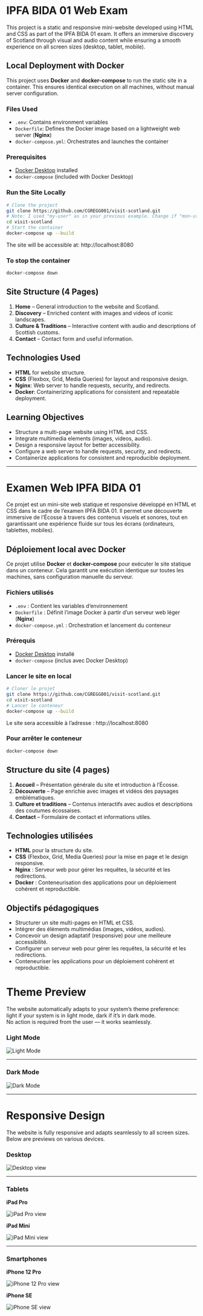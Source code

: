 # IPFA BIDA 01 Web Exam

This project is a static and responsive mini-website developed using HTML and CSS as part of the IPFA BIDA 01 exam. It offers an immersive discovery of Scotland through visual and audio content while ensuring a smooth experience on all screen sizes (desktop, tablet, mobile).


## Local Deployment with Docker
This project uses **Docker** and **docker-compose** to run the static site in a container. This ensures identical execution on all machines, without manual server configuration.

### Files Used
-   `.env`: Contains environment variables
-   `Dockerfile`: Defines the Docker image based on a lightweight web server (**Nginx**)
-   `docker-compose.yml`: Orchestrates and launches the container

### Prerequisites
-   [Docker Desktop](https://www.docker.com/products/docker-desktop/) installed
-   `docker-compose` (included with Docker Desktop)

### Run the Site Locally
```bash
# Clone the project
git clone https://github.com/CGREGG001/visit-scotland.git 
# Note: I used "my-user" as in your previous example. Change if "mon-utilisateur" was intended literally.
cd visit-scotland
# Start the container
docker-compose up --build
```
The site will be accessible at:
http://localhost:8080

### To stop the container
```bash
docker-compose down
```

## Site Structure (4 Pages)
1. **Home** – General introduction to the website and Scotland.
2. **Discovery** – Enriched content with images and videos of iconic landscapes.
3. **Culture & Traditions** – Interactive content with audio and descriptions of Scottish customs.
4. **Contact** – Contact form and useful information.

## Technologies Used
- **HTML** for website structure.
- **CSS** (Flexbox, Grid, Media Queries) for layout and responsive design.
- **Nginx**: Web server to handle requests, security, and redirects.
- **Docker**: Containerizing applications for consistent and repeatable deployment.

## Learning Objectives
- Structure a multi-page website using HTML and CSS.
- Integrate multimedia elements (images, videos, audio).
- Design a responsive layout for better accessibility.
- Configure a web server to handle requests, security, and redirects.
- Containerize applications for consistent and reproducible deployment.

---

# Examen Web IPFA BIDA 01

Ce projet est un mini-site web statique et responsive développé en HTML et CSS dans le cadre de l’examen IPFA BIDA 01. Il permet une découverte immersive de l’Écosse à travers des contenus visuels et sonores, tout en garantissant une expérience fluide sur tous les écrans (ordinateurs, tablettes, mobiles).

## Déploiement local avec Docker
Ce projet utilise **Docker** et **docker-compose** pour exécuter le site statique dans un conteneur. Cela garantit une exécution identique sur toutes les machines, sans configuration manuelle du serveur.
### Fichiers utilisés
- `.env` : Contient les variables d’environnement
- `Dockerfile` : Définit l’image Docker à partir d’un serveur web léger (**Nginx**)
- `docker-compose.yml` : Orchestration et lancement du conteneur
### Prérequis
- [Docker Desktop](https://www.docker.com/products/docker-desktop/) installé
- `docker-compose` (inclus avec Docker Desktop)
### Lancer le site en local
```bash
# Cloner le projet
git clone https://github.com/CGREGG001/visit-scotland.git
cd visit-scotland
# Lancer le conteneur
docker-compose up --build
```
Le site sera accessible à l’adresse :
http://localhost:8080

### Pour arrêter le conteneur
```bash
docker-compose down
```

## Structure du site (4 pages)
1. **Accueil** – Présentation générale du site et introduction à l’Écosse.
2. **Découverte** – Page enrichie avec images et vidéos des paysages emblématiques.
3. **Culture et traditions** – Contenus interactifs avec audios et descriptions des coutumes écossaises.
4. **Contact** – Formulaire de contact et informations utiles.

## Technologies utilisées
- **HTML** pour la structure du site.
- **CSS** (Flexbox, Grid, Media Queries) pour la mise en page et le design responsive.
- **Nginx** : Serveur web pour gérer les requêtes, la sécurité et les redirections.
- **Docker** : Conteneurisation des applications pour un déploiement cohérent et reproductible.

## Objectifs pédagogiques
- Structurer un site multi-pages en HTML et CSS.
- Intégrer des éléments multimédias (images, vidéos, audios).
- Concevoir un design adaptatif (responsive) pour une meilleure accessibilité.
- Configurer un serveur web pour gérer les requêtes, la sécurité et les redirections.
- Conteneuriser les applications pour un déploiement cohérent et reproductible.



# Theme Preview

The website automatically adapts to your system’s theme preference:  
light if your system is in light mode, dark if it’s in dark mode.  
No action is required from the user — it works seamlessly.


### Light Mode
![Light Mode](docs/images/lightMode.png)

---

### Dark Mode
![Dark Mode](docs/images/darkMode.png)

---

# Responsive Design

The website is fully responsive and adapts seamlessly to all screen sizes.  
Below are previews on various devices.


### Desktop

![Desktop view](docs/images/responsiveDesktop.png)

---

### Tablets

**iPad Pro**

![iPad Pro view](docs/images/responsiveIpadPro.png)

**iPad Mini**

![iPad Mini view](docs/images/ResponsiveIpadMini.png)

---

### Smartphones

**iPhone 12 Pro**

![iPhone 12 Pro view](docs/images/ResponsiveIphone12.png)

**iPhone SE**

![iPhone SE view](docs/images/responsiveIphoneSe.png)
